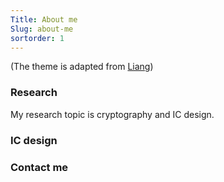 ```yaml
---
Title: About me
Slug: about-me
sortorder: 1
---
```


(The theme is adapted from [Liang])

### Research
My research topic is cryptography and IC design.

### IC design

### Contact me


[Liang]: http://www.
